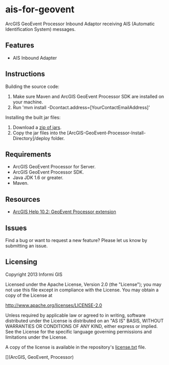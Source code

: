 ais-for-geovent
===============

ArcGIS GeoEvent Processor Inbound Adaptor receiving AIS (Automatic Identification System) messages.

## Features
* AIS Inbound Adapter

## Instructions

Building the source code:

1. Make sure Maven and ArcGIS GeoEvent Processor SDK are installed on your machine.
2. Run 'mvn install -Dcontact.address=[YourContactEmailAddress]'

Installing the built jar files:

1. Download a [zip of jars](dist/ais-for-geoevent-1.1.0.zip?raw=true).
2. Copy the jar files into the [ArcGIS-GeoEvent-Processor-Install-Directory]/deploy folder.

## Requirements

* ArcGIS GeoEvent Processor for Server.
* ArcGIS GeoEvent Processor SDK.
* Java JDK 1.6 or greater.
* Maven.

## Resources

* [ArcGIS Help 10.2: GeoEvent Processor extension](http://resources.arcgis.com/en/help/main/10.2/index.html#//015400000655000000)

## Issues

Find a bug or want to request a new feature?  Please let us know by submitting an issue.

## Licensing
Copyright 2013 Informi GIS

Licensed under the Apache License, Version 2.0 (the "License");
you may not use this file except in compliance with the License.
You may obtain a copy of the License at

   http://www.apache.org/licenses/LICENSE-2.0

Unless required by applicable law or agreed to in writing, software
distributed under the License is distributed on an "AS IS" BASIS,
WITHOUT WARRANTIES OR CONDITIONS OF ANY KIND, either express or implied.
See the License for the specific language governing permissions and
limitations under the License.

A copy of the license is available in the repository's [license.txt](license.txt?raw=true) file.

[](ArcGIS, GeoEvent, Processor)
